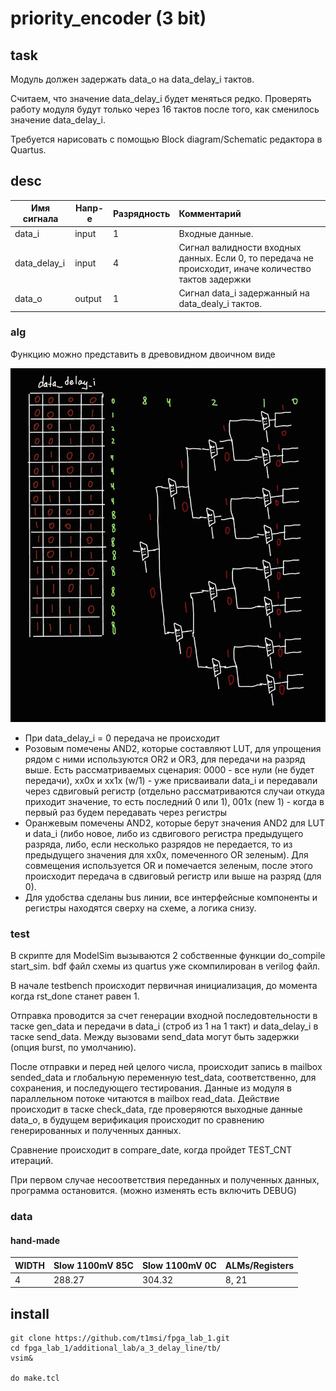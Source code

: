 # priority_encoder (3 bit)

## task
Модуль должен задержать data_o на data_delay_i тактов.

Считаем, что значение data_delay_i будет меняться редко. Проверять работу модуля будут только через 16 тактов после того, как сменилось значение data_delay_i.

Требуется нарисовать с помощью Block diagram/Schematic редактора в Quartus.

## desc

| Имя сигнала  | Напр-е | Разрядность | Комментарий                                                                                           |
| ------------ | ------ | ----------- | :---------------------------------------------------------------------------------------------------- |
| data_i       | input  | 1           | Входные данные.                                                                                       |
| data_delay_i | input  | 4           | Сигнал валидности входных данных. Если 0, то передача не происходит, иначе количество тактов задержки |
| data_o       | output | 1           | Сигнал data_i задержанный на data_dealy_i тактов.                                                     |


### alg
Функцию можно представить в древовидном двоичном виде

![](attachments/LUT.jpg)

- При data_delay_i = 0 передача не происходит
- Розовым помечены AND2, которые составляют LUT, для упрощения рядом с ними используются OR2 и OR3, для передачи на разряд выше. Есть рассматриваемых сценария: 0000 - все нули (не будет передачи), xx0x и xx1x (w/1) - уже присваивали data_i и передавали через сдвиговый регистр (отдельно рассматриваются случаи откуда приходит значение, то есть последний 0 или 1), 001x (new 1) - когда в первый раз будем передавать через регистры
- Оранжевым помечены AND2, которые берут значения AND2 для LUT и data_i (либо новое, либо из сдвигового регистра предыдущего разряда, либо, если несколько разрядов не передается, то из предыдущего значения для xx0x, помеченного OR зеленым). Для совмещения используется OR и помечается зеленым, после этого происходит передача в сдвиговый регистр или выше на разряд (для 0).
- Для удобства сделаны bus линии, все интерфейсные компоненты и регистры находятся сверху на схеме, а логика снизу.

### test
В скрипте для ModelSim вызываются 2 собственные функции do_compile start_sim. bdf файл схемы из quartus уже скомпилирован в verilog файл.

В начале testbench происходит первичная инициализация, до момента когда rst_done станет равен 1.

Отправка проводится за счет генерации входной последовтельности в таске gen_data и передачи в data_i (строб из 1 на 1 такт) и data_delay_i в таске send_data. Между вызовами send_data могут быть задержки (опция burst, по умолчанию).

После отправки и перед ней целого числа, происходит запись в mailbox sended_data и глобальную переменную test_data, соответственно, для сохранения, и последующего тестирования. Данные из модуля в параллельном потоке читаются в mailbox read_data. Действие происходит в таске check_data, где проверяются выходные данные data_o, в будущем верификация происходит по сравнению генерированных и полученных данных.

Сравнение происходит в compare_date, когда пройдет TEST_CNT итераций.

При первом случае несоответствия переданных и полученных данных, программа остановится. (можно изменять есть включить DEBUG)

### data
#### hand-made
| WIDTH | Slow 1100mV 85C | Slow 1100mV 0C | ALMs/Registers |
| ----- | --------------- | -------------- | -------------- |
| 4     | 288.27          | 304.32         | 8, 21          | 


## install

```
git clone https://github.com/t1msi/fpga_lab_1.git
cd fpga_lab_1/additional_lab/a_3_delay_line/tb/
vsim&

do make.tcl
```